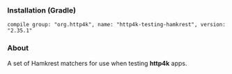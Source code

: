 ### Installation (Gradle)
```compile group: "org.http4k", name: "http4k-testing-hamkrest", version: "2.35.1"```

### About

A set of Hamkrest matchers for use when testing **http4k** apps.

<script src="https://gist-it.appspot.com/https://github.com/http4k/http4k/blob/master/src/docs/guide/modules/hamkrest/example.kt"></script>
